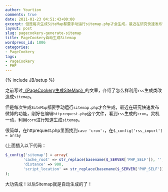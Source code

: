```yaml
---
author: Yourtion
comments: true
date: 2011-01-23 04:51:43+00:00
excerpt: 但是每次生成SiteMap都要手动运行sitemap.php才会生成，最近在研究快速发布微博的功能，刚好在编辑httprequest.php这个文件，看到rss生成的cron。灵机一动，利用corn进行知道生成sitemap。
layout: post
slug: pagecookery-generate-sitemap
title: PageCookery自动生成Sitemap
wordpress_id: 1806
categories:
- PageCookery
tags:
- PageCookery
- PHP
---
```

{% include JB/setup %}

之前写过[《PageCookery生成SiteMap》](/pagecookery-create-sitemap.html)的文章，介绍了怎么样利用```rss```生成类改造成```sitemap```。

但是每次生成```SiteMap```都要手动运行```sitemap.php```才会生成，最近在研究快速发布微博的功能，刚好在编辑```httprequest.php```这个文件，看到```rss```生成的```cron```。灵机一动，利用```corn```进行知道生成```sitemap```。

很简单，在httprequest.php里面找到```case 'cron':```，在```$_config['rss_import'] = array```

(上面插入以下代码：

```php
$_config['sitemap'] = array(
		'cache_root' => str_replace(basename($_SERVER['PHP_SELF']), '', __FILE__) . 'cache/',
		'distance' => 900,
		'script_location' => str_replace(basename($_SERVER['PHP_SELF']), '', __FILE__) . 'sitemap.php'
);
```

大功告成！以后Sitemap就是自动生成的了！
